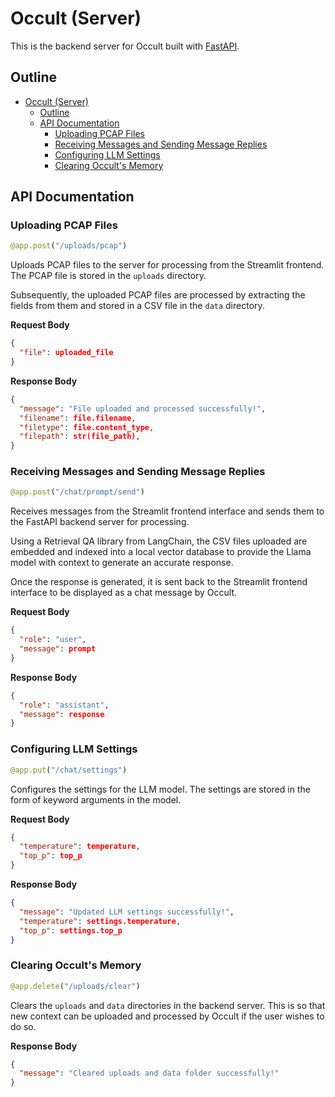 # Occult (Server)
This is the backend server for Occult built with [FastAPI](https://fastapi.tiangolo.com/).

## Outline
- [Occult (Server)](#occult-server)
  - [Outline](#outline)
  - [API Documentation](#api-documentation)
    - [Uploading PCAP Files](#uploading-pcap-files)
    - [Receiving Messages and Sending Message Replies](#receiving-messages-and-sending-message-replies)
    - [Configuring LLM Settings](#configuring-llm-settings)
    - [Clearing Occult's Memory](#clearing-occults-memory)

## API Documentation

### Uploading PCAP Files
```python
@app.post("/uploads/pcap")
```
Uploads PCAP files to the server for processing from the Streamlit frontend. The PCAP file is stored in the `uploads` directory.

Subsequently, the uploaded PCAP files are processed by extracting the fields from them and stored in a CSV file in the `data` directory.

**Request Body**
```json
{
  "file": uploaded_file
}
```

**Response Body**
```json
{
  "message": "File uploaded and processed successfully!",
  "filename": file.filename,
  "filetype": file.content_type,
  "filepath": str(file_path),
}
```

### Receiving Messages and Sending Message Replies
```python
@app.post("/chat/prompt/send")
```
Receives messages from the Streamlit frontend interface and sends them to the FastAPI backend server for processing. 

Using a Retrieval QA library from LangChain, the CSV files uploaded are embedded and indexed into a local vector database to provide the Llama model with context to generate an accurate response.

Once the response is generated, it is sent back to the Streamlit frontend interface to be displayed as a chat message by Occult.

**Request Body**
```json
{
  "role": "user", 
  "message": prompt
}
```

**Response Body**
```json
{
  "role": "assistant",
  "message": response
}
```

### Configuring LLM Settings
```python
@app.put("/chat/settings")
```
Configures the settings for the LLM model. The settings are stored in the form of keyword arguments in the model.

**Request Body**
```json
{
  "temperature": temperature,
  "top_p": top_p
}
```

**Response Body**
```json
{
  "message": "Updated LLM settings successfully!",
  "temperature": settings.temperature,
  "top_p": settings.top_p
}

```

### Clearing Occult's Memory
```python
@app.delete("/uploads/clear")
```
Clears the `uploads` and `data` directories in the backend server. This is so that new context can be uploaded and processed by Occult if the user wishes to do so.

**Response Body**
```json
{
  "message": "Cleared uploads and data folder successfully!"
}
```